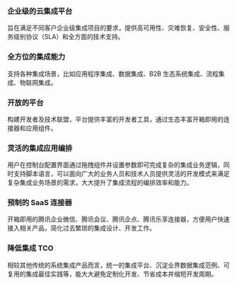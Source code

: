 ### 企业级的云集成平台
旨在满足不同客户企业级集成项目的要求，提供高可用性、灾难恢复、安全性、服务级别协议（SLA）和全方面的技术支持。

### 全方位的集成能力
支持各种集成场景，比如应用程序集成、数据集成、B2B 生态系统集成、流程集成、物联网集成。

### 开放的平台
构建开发者及技术联盟，平台提供丰富的开发者工具，通过生态丰富开箱即用的连接器和应用组件。

### 灵活的集成应用编排
用户在控制台配置界面通过拖拽组件并设置参数即可完成复杂的集成业务逻辑，同时支持脚本语言，可以面向广大的业务人员和技术人员提供灵活的开发模式来满足复杂集成业务场景的需求，大大提升了集成流程的编排效率和能力。

### 预制的 SaaS 连接器
开箱即用的腾讯企业微信、腾讯会议、腾讯企点、腾讯乐享连接器，方便用户快速接入相关产品，简化过去繁琐的集成设计、开发工作。

### 降低集成 TCO
相较其他传统的系统集成产品而言，统一的集成平台、沉淀业界数据集成范例、可复用的集成最佳实践等，能大大避免定制化开发、节省成本并缩短开发周期。

